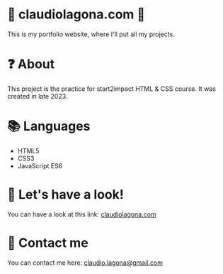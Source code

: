# 👋 claudiolagona.com 👋
This is my portfolio website, where I'll put all my projects.

# ❓ About
This project is the practice for start2impact HTML & CSS course. It was created in late 2023.

# 📚 Languages
- HTML5
- CSS3
- JavaScript ES6

# 👀 Let's have a look!
You can have a look at this link: <a href="https://www.claudiolagona.com">claudiolagona.com</a>

# 📧 Contact me
You can contact me here: <a href="mailto:claudio.lagona@gmail.com">claudio.lagona@gmail.com</a>
